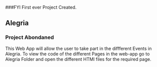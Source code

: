 
###FYI First ever Project Created.
## Alegria
### Project Abondaned
This Web App will allow the user to take part in the diffferent Events in Alegria.
To view the code of the different Pages in the web-app go to Alegria Folder and open the different HTMl files for the required page.
